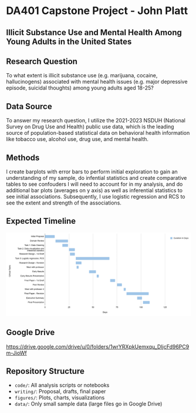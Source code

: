 # DA401 Capstone Project - John Platt

## Illicit Substance Use and Mental Health Among Young Adults in the United States

## Research Question
To what extent is illicit substance use (e.g. marijuana, cocaine, hallucinogens) associated with mental health issues (e.g. major depressive episode, suicidal thoughts) among young adults aged 18-25?

## Data Source
To answer my research question, I utilize the 2021-2023 NSDUH (National Survey on Drug Use and Health) public use data, which is the leading source of population-based statistical data on behavioral health information like tobacco use, alcohol use, drug use, and mental health.

## Methods
I create barplots with error bars to perform initial exploration to gain an understanding of my sample, do infential statistics and create comparative tables to see confouders I will need to account for in my analysis, and do additional bar plots (averages on y axis) as well as inferential statistics to see initial associations. Subsequently, I use logistic regression and RCS to see the extent and strength of the associations.

## Expected Timeline
![alt text](https://github.com/Platt-John/John-Platt-DA-401-Project/blob/4a574f06d191f9dfcae0af886fb3df98352633d5/figures/Project%20Timeline%20Final.png)

## Google Drive 
https://drive.google.com/drive/u/0/folders/1wrYRXpkUemxqu_DIjcFd96PC9m-JioWf

## Repository Structure
- `code/`: All analysis scripts or notebooks
- `writing/`: Proposal, drafts, final paper
- `figures/`: Plots, charts, visualizations
- `data/`: Only small sample data (large files go in Google Drive)
